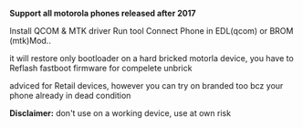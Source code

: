 <b>Support all motorola phones released after 2017</b>

Install QCOM & MTK driver
Run tool 
Connect Phone in EDL(qcom) or BROM (mtk)Mod..


it will restore only bootloader on a hard bricked motorla device, you have to Reflash fastboot firmware for compelete unbrick

adviced for Retail devices, however you can try on branded too bcz your phone already in dead condition

<b>Disclaimer:</b> don't use on a working device, use at own risk
